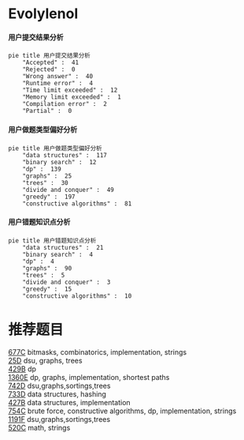 # Evolylenol

<!-- tabs:start -->



#### **用户提交结果分析**

```mermaid
pie title 用户提交结果分析
    "Accepted" :  41
    "Rejected" :  0
    "Wrong answer" :  40
    "Runtime error" :  4
    "Time limit exceeded" :  12
    "Memory limit exceeded" :  1
    "Compilation error" :  2
    "Partial" :  0
```

#### **用户做题类型偏好分析**

```mermaid
pie title 用户做题类型偏好分析
    "data structures" :  117
    "binary search" :  12
    "dp" :  139
    "graphs" :  25
    "trees" :  30
    "divide and conquer" :  49
    "greedy" :  197
    "constructive algorithms" :  81
```
#### **用户错题知识点分析**

```mermaid
pie title 用户错题知识点分析
    "data structures" :  21
    "binary search" :  4
    "dp" :  4
    "graphs" :  90
    "trees" :  5
    "divide and conquer" :  3
    "greedy" :  15
    "constructive algorithms" :  10
```



<!-- tabs:end -->
# 推荐题目
[677C](https://codeforces.com/contest/677/problem/C)		bitmasks,
                        combinatorics,
                        implementation,
                        strings		  
[25D](https://codeforces.com/contest/25/problem/D)		dsu,
                        graphs,
                        trees		  
[429B](https://codeforces.com/contest/429/problem/B)		dp		  
[1360E](https://codeforces.com/contest/1360/problem/E)		dp,
                        graphs,
                        implementation,
                        shortest paths		  
[742D](https://codeforces.com/contest/742/problem/D)		dsu,graphs,sortings,trees		  
[733D](https://codeforces.com/contest/733/problem/D)		data structures,
                        hashing		  
[427B](https://codeforces.com/contest/427/problem/B)		data structures,
                        implementation		  
[754C](https://codeforces.com/contest/754/problem/C)		brute force,
                        constructive algorithms,
                        dp,
                        implementation,
                        strings		  
[1191F](https://codeforces.com/contest/1191/problem/F)		dsu,graphs,sortings,trees		  
[520C](https://codeforces.com/contest/520/problem/C)		math,
                        strings		  

